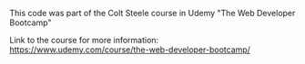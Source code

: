 This code was part of the Colt Steele course in Udemy "The Web Developer Bootcamp"

Link to the course for more information: https://www.udemy.com/course/the-web-developer-bootcamp/
